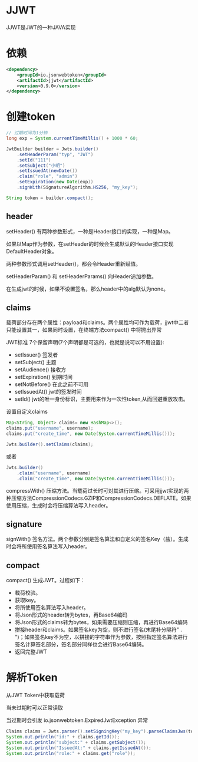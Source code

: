 # JJWT

JJWT是JWT的一种JAVA实现

# 依赖

```xml
<dependency>
    <groupId>io.jsonwebtoken</groupId>
    <artifactId>jjwt</artifactId>
    <version>0.9.0</version>
</dependency>
```

# 创建token


```java
// 过期时间为1分钟
long exp = System.currentTimeMillis() + 1000 * 60;

JwtBuilder builder = Jwts.builder()
    .setHeaderParam("typ", "JWT")
    .setId("111")
    .setSubject("小明")
    .setIssuedAt(newDate())
    .claim("role", "admin")
    .setExpiration(new Date(exp))
    .signWith(SignatureAlgorithm.HS256, "my_key");

String token = builder.compact();
```

## header

setHeader() 有两种参数形式，一种是Header接口的实现，一种是Map。

如果以Map作为参数，在setHeader的时候会生成默认的Header接口实现DefaultHeader对象。

两种参数形式调用setHeader()，都会令Header重新赋值。

setHeaderParam() 和 setHeaderParams() 向Header追加参数。

在生成jwt的时候，如果不设置签名，那么header中的alg默认为none。

## claims

载荷部分存在两个属性：payload和claims。两个属性均可作为载荷，jjwt中二者只能设置其一，如果同时设置，在终端方法compact() 中将抛出异常

JWT标准 7个保留声明(7个声明都是可选的，也就是说可以不用设置):

- setIssuer() 签发者
- setSubject() 主题
- setAudience() 接收方
- setExpiration() 到期时间
- setNotBefore() 在此之前不可用
- setIssuedAt() jwt的签发时间
- setId() jwt的唯一身份标识，主要用来作为一次性token,从而回避重放攻击。

设置自定义claims
```java
Map<String, Object> claims= new HashMap<>();
claims.put("username", username);
claims.put("create_time", new Date(System.currentTimeMillis()));

Jwts.builder().setClaims(claims);
```
或者
```java
Jwts.builder()
    .claim("username", username)
    .claim("create_time", new Date(System.currentTimeMillis()));
```

compressWith() 压缩方法。当载荷过长时可对其进行压缩。可采用jjwt实现的两种压缩方法CompressionCodecs.GZIP和CompressionCodecs.DEFLATE。如果使用压缩，生成时会将压缩算法写入header。

## signature

signWith() 签名方法。两个参数分别是签名算法和自定义的签名Key（盐）。生成时会将所使用签名算法写入header。

## compact

compact() 生成JWT。过程如下：

- 载荷校验。
- 获取key。
- 将所使用签名算法写入header。
- 将Json形式的header转为bytes，再Base64编码
- 将Json形式的claims转为bytes，如果需要压缩则压缩，再进行Base64编码
- 拼接header和claims。如果签名key为空，则不进行签名(末尾补分隔符" . ")；如果签名key不为空，以拼接的字符串作为参数，按照指定签名算法进行签名计算签名部分，签名部分同样也会进行Base64编码。
- 返回完整JWT

# 解析Token

从JWT Token中获取载荷

当未过期时可以正常读取

当过期时会引发 io.jsonwebtoken.ExpiredJwtException 异常

```java
Claims claims = Jwts.parser().setSigningKey("my_key").parseClaimsJws(token).getBody();
System.out.println("id:" + claims.getId());
System.out.println("subject:" + claims.getSubject());
System.out.println("IssuedAt:" + claims.getIssuedAt());
System.out.println("role:" + claims.get("role"));
```
